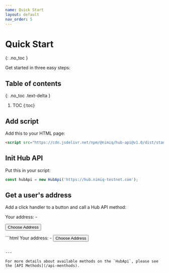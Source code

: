 ```yaml
---
name: Quick Start
layout: default
nav_order: 5
---
```


# Quick Start
{: .no_toc }

Get started in three easy steps:

## Table of contents
{: .no_toc .text-delta }

1. TOC
{:toc}

## Add script

Add this to your HTML page:

```html
<script src="https://cdn.jsdelivr.net/npm/@nimiq/hub-api@v1.0/dist/standalone/HubApi.standalone.umd.js"></script>
```

## Init Hub API

Put this in your script:

```javascript
const hubApi = new HubApi('https://hub.nimiq-testnet.com');
```

## Get a user's address

Add a click handler to a button and call a Hub API method:

<div class="code-example">
  <p>Your address: <span id="user-address">-</span></p>
  <p><button id="choose-address" class="btn btn-primary">Choose Address</button></p>

  <script>
    document.getElementById('choose-address').addEventListener('click', async function(event) {
      const output = document.getElementById('output');

      try {
        const result = await hubApi.chooseAddress({ appName: 'Hub API Docs' });
        output.textContent = result.address;
      } catch (error) {
        output.textContent = error.message;
      }
    });
  </script>
</div>
```html
Your address: <span id="output">-</span>
<button id="choose-address">Choose Address</button>

<script>
  document.getElementById('choose-address').addEventListener('click', async function(event) {
    const output = document.getElementById('output');

    try {
      const result = await hubApi.chooseAddress({ appName: 'Hub API Docs' });
      output.textContent = result.address;
    } catch (error) {
      output.textContent = error.message;
    }
  });
</script>
```

---

For more details about available methods on the `HubApi`, please see the [API Methods](/api-menthods).

